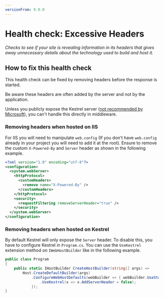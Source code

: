 ```yaml
---
versionFrom: 9.0.0
---
```


# Health check: Excessive Headers

_Checks to see if your site is revealing information in its headers that gives away unnecessary details about the technology used to build and host it._

## How to fix this health check

This health check can be fixed by removing headers before the response is started.

Be aware these headers are often added by the server and not by the application.

Unless you publicly expose the Kestrel server ([not recommended by Microsoft](https://docs.microsoft.com/en-us/aspnet/core/fundamentals/servers/kestrel?view=aspnetcore-2.1&tabs=aspnetcore2x#when-to-use-kestrel-with-a-reverse-proxy)), you can't handle this directly in middleware.

### Removing headers when hosted on IIS

For IIS you will need to manipulate `web.config` (If you don't have `web.config` already in your project you will need to add it at the root). Ensure to remove the custom `X-Powered-By` and `Server` header as shown in the following example.

```xml
<?xml version="1.0" encoding="utf-8"?>
<configuration>
  <system.webServer>
    <httpProtocol>
      <customHeaders>
        <remove name="X-Powered-By" />
      </customHeaders>
    </httpProtocol>
    <security>
      <requestFiltering removeServerHeader="true" />
    </security>
  </system.webServer>
</configuration>
```

### Removing headers when hosted on Kestrel

By default Kestrel will only expose the `Server` header. To disable this, you have to configure Kestrel in `Program.cs`. You can use the `UseKestrel` extension method on `IWebHostBuilder` like in the following example.

```csharp
public class Program
{
    public static IHostBuilder CreateHostBuilder(string[] args) =>
        Host.CreateDefaultBuilder(args)
            .ConfigureWebHostDefaults(webBuilder => { webBuilder.UseStartup<Startup>()
                .UseKestrel(x => x.AddServerHeader = false);
            });
}
```
